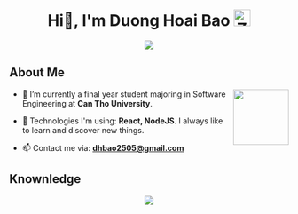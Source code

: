 <h1 align="center">
  Hi👋, I'm Duong Hoai Bao 
  <img src="https://raw.githubusercontent.com/Tarikul-Islam-Anik/Animated-Fluent-Emojis/master/Emojis/Smilies/Zzz.png" alt="Zzz" width="30" height="30" />
</h1>

<p align="center">
  <a href="https://github.com/DenverCoder1/readme-typing-svg"><img src="https://readme-typing-svg.herokuapp.com?font=Cascadia+Code&size=19&lines=I'm+a+Web+Developer;Always%20learning%20new%20things&center=true&width=500&height=30"></a>
</p> 

<h2>About Me</h2>

<img src="https://raw.githubusercontent.com/Tarikul-Islam-Anik/Animated-Fluent-Emojis/master/Emojis/Travel%20and%20places/Ferry.png" width="100" height="100" align="right"/>

- 🔭 I’m currently a final year student majoring in Software Engineering at **Can Tho University**.

- 🌱 Technologies I'm using: **React, NodeJS**. I always like to learn and discover new things.

- 📫 Contact me via: **dhbao2505@gmail.com**

<h2>Knownledge</h2>

<p align="center">
<img src="https://skillicons.dev/icons?i=cpp,java,nodejs,react,vue,tailwind,bootstrap,mongodb,mysql,postgresql,git,github,docker,figma,linux" />
</p>

<!--

![Duong Hoai Bao's github activity graph](https://github-readme-activity-graph.vercel.app/graph?username=dhoaibao&theme=tokyo-night&height=300&bg_color=0D1117&radius=8)

<details>
<summary align="center"><b>⚡Github Stats</b></summary>
<br/>

<p align="center">
 <a href="#"><img alt="Duong Hoai Bao's Top Languages" src="https://denvercoder1-github-readme-stats.vercel.app/api/top-langs/?username=dhoaibao&langs_count=8&layout=compact&theme=tokyonight&bg_color=0D1117" height="192px"/></a>
  <a href="#"><img alt="Duong Hoai Bao's Github Stats" src="https://denvercoder1-github-readme-stats.vercel.app/api?username=dhoaibao&show_icons=true&count_private=true&theme=tokyonight&bg_color=0D1117" height="192px"/></a>
  <a href="#"><img src="https://github-readme-streak-stats.herokuapp.com/?user=dhoaibao&theme=tokyonight&background=0D1117" alt="Duong Hoai Bao's GitHub streak" height="192px"/></a>
</p>


![Duong Hoai Bao's github activity graph](https://github-readme-activity-graph.vercel.app/graph?username=dhoaibao&theme=tokyo-night&height=300&bg_color=0D1117&radius=8)

</details>

